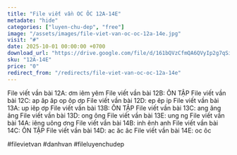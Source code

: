 ```yaml
---
title: "File viết vần OC ÔC 12A-14E"
metadate: "hide"
categories: ["luyen-chu-dep", "free"]
image: "/assets/images/file-viet-van-oc-oc-12a-14e.jpg"
visit: "#"
date: 2025-10-01 00:00:00 +0700
download_url: "https://drive.google.com/file/d/161bQVzCfmQA6QVyIp2g7qSivzh_zNsoF/view?fbclid=IwY2xjawNKBOdleHRuA2FlbQIxMABicmlkETFVdUtreWxOallLc2FSWEpPAR4ukXq9Yz2pc77TvJRh9O5jYAHH_ZAYeEDI6xPzZwTsPI32_-AcnfmtlIstuw_aem_VwZcZDPVr4H5rLGe0A6lSA"
sku: "12A-14E"
price: "0"
redirect_from: "/redirects/file-viet-van-oc-oc-12a-14e"
---
```

File viết vần bài 12A: ơm iêm yêm
File viết vần bài 12B: ÔN TẬP
File viết vần bài 12C: ap ăp âp op ôp ơp
File viết vần bài 12D: ep êp ip
File viết vần bài 13A: up iêp ơp
File viết vần bài 13B: ÔN TẬP
File viết vần bài 13C: ang ăng âng
File viết vần bài 13D: ong ông
File viết vần bài 13E: ung ng
File viết vần bài 14A: iêng uông ơng
File viết vần bài 14B: inh ênh anh
File viết vần bài 14C: ÔN TẬP
File viết vần bài 14D: ac ăc âc
File viết vần bài 14E: oc ôc

#filevietvan #danhvan #fileluyenchudep
